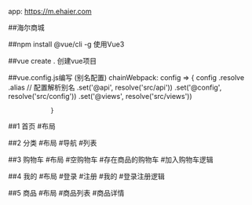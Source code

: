 
app: https://m.ehaier.com

##海尔商城


##npm install @vue/cli -g     使用Vue3

##vue create . 创建vue项目

##vue.config.js编写    (别名配置)
            chainWebpack: config => {
                    config
                        .resolve
                        .alias // 配置解析别名
                        .set('@api', resolve('src/api'))
                        .set('@config', resolve('src/config'))
                        .set('@views', resolve('src/views'))
                        
                }



##1 首页
  #布局


##2 分类
  #布局
  #导航
  #列表

##3 购物车
  #布局
  #空购物车
  #存在商品的购物车
  #加入购物车逻辑

##4 我的
  #布局
  #登录
  #注册
  #我的
  #登录注册逻辑

##5 商品
  #布局
  #商品列表
  #商品详情